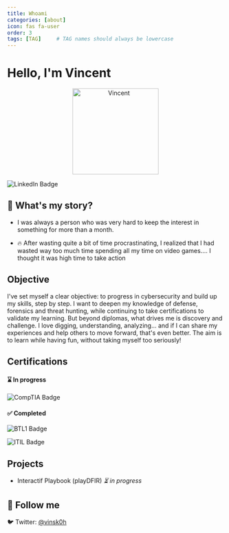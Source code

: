 ```yaml
---
title: Whoami
categories: [about]
icon: fas fa-user
order: 3
tags: [TAG]     # TAG names should always be lowercase
---
```



# Hello, I'm Vincent
<p align="center">
  <img src="https://i.pinimg.com/736x/8c/97/d8/8c97d8f65e34426d07847ac4f24cfd3c.jpg" alt="Vincent" width="200"/>
</p>

![LinkedIn Badge](https://img.shields.io/badge/LinkedIn-0072b1?style=for-the-badge&logo=linkedin&logoColor=white)


## 👋 What's my story?
- I was always a person who was very hard to keep the interest in something for more than a month. 

- 🔥 After wasting quite a bit of time procrastinating, I realized that I had wasted way too much time spending all my time on video games.... I thought it was high time to take action
## Objective
I've set myself a clear objective: to progress in cybersecurity and build up my skills, step by step. I want to deepen my knowledge of defense, forensics and threat hunting, while continuing to take certifications to validate my learning. But beyond diplomas, what drives me is discovery and challenge. I love digging, understanding, analyzing... and if I can share my experiences and help others to move forward, that's even better. The aim is to learn while having fun, without taking myself too seriously!

## Certifications
<div>
    
#### **⌛ In progress**
![CompTIA Badge](https://img.shields.io/badge/CySA+-FF0000?style=for-the-badge&logo=CompTIA&logoColor=white)

#### **✅ Completed**

![BTL1 Badge](https://img.shields.io/badge/BTL1-007ACC?style=for-the-badge&logo=SBT&logoColor=white)

![ITIL Badge](https://img.shields.io/badge/ITIL_v3_Foundation-4D4D4D?style=for-the-badge&logo=Axelos&logoColor=white)

</div>

## Projects
- Interactif Playbook (playDFIR)  *⏳ in progress*

## 🔗 Follow me
🐦 Twitter: [@vinsk0h](https://twitter.com/vinsk0h)
